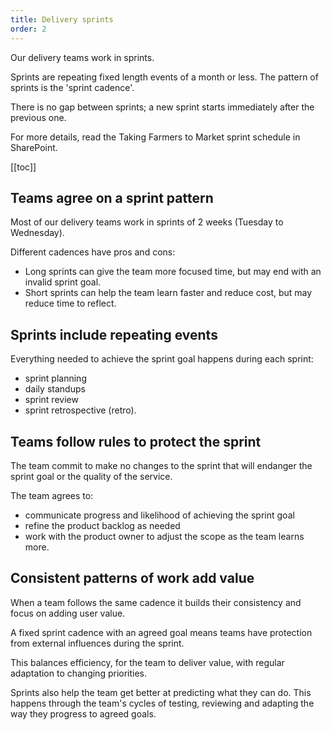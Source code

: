 ```yaml
---
title: Delivery sprints
order: 2
---
```


Our delivery teams work in sprints.

Sprints are repeating fixed length events of a month or less. The pattern of sprints is the 'sprint cadence'.

There is no gap between sprints; a new sprint starts immediately after the previous one.

For more details, read the Taking Farmers to Market sprint schedule in SharePoint.

[[toc]]

## Teams agree on a sprint pattern

Most of our delivery teams work in sprints of 2 weeks (Tuesday to Wednesday).

Different cadences have pros and cons:
- Long sprints can give the team more focused time, but may end with an invalid sprint goal.
- Short sprints can help the team learn faster and reduce cost, but may reduce time to reflect.

## Sprints include repeating events

Everything needed to achieve the sprint goal happens during each sprint:
- sprint planning
- daily standups
- sprint review
- sprint retrospective (retro).

## Teams follow rules to protect the sprint

The team commit to make no changes to the sprint that will endanger the sprint goal or the quality of the service.

The team agrees to:
- communicate progress and likelihood of achieving the sprint goal
- refine the product backlog as needed
- work with the product owner to adjust the scope as the team learns more.

## Consistent patterns of work add value

When a team follows the same cadence it builds their consistency and focus on adding user value.

A fixed sprint cadence with an agreed goal means teams have protection from external influences during the sprint.

This balances efficiency, for the team to deliver value, with regular adaptation to changing priorities.

Sprints also help the team get better at predicting what they can do. This happens through the team's cycles of testing, reviewing and adapting the way they progress to agreed goals.
